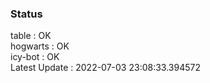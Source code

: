 ### Status


table : OK  
hogwarts : OK  
icy-bot : OK  
Latest Update : 2022-07-03 23:08:33.394572
